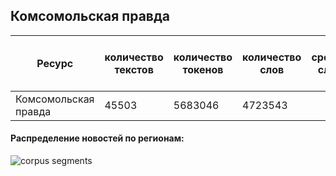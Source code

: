 

## Комсомольская правда

| Ресурс                        | количество текстов | количество токенов | количество слов | в среднем слов на текст |
|-------------------------------|--------------------|--------------------|-----------------|------------------------:|
| Комсомольская правда          | 45503              | 5683046            | 4723543         | 102.0                   |

#### Распределение новостей по регионам:

![](https://github.com/TatianaShavrina/taiga_site/blob/master/assets/css/kp_regions.png "corpus segments")


